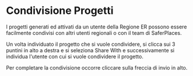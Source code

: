 # Condivisione Progetti

I progetti generati ed attivati da un utente della Regione ER possono essere facilmente condivisi con altri utenti regionali o con il team di SaferPlaces.

Un volta individuato il progetto che si vuole condividere, si clicca sui 3 puntini in alto a destra e si seleziona Share With e successivamente si individua l'utente con cui si vuole condividere il progetto.

Per completare la condivisione occorre cliccare sulla freccia di invio in alto.
